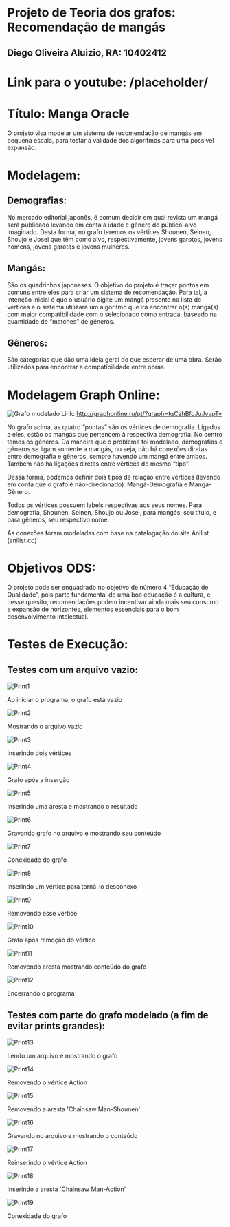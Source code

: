 # Projeto de Teoria dos grafos: Recomendação de mangás
## Diego Oliveira Aluizio, RA: 10402412
# Link para o youtube: /placeholder/
# Título: Manga Oracle

O projeto visa modelar um sistema de recomendação de mangás em pequena escala, para testar a validade dos algoritmos para uma possível expansão.

# Modelagem:

## Demografias:
No mercado editorial japonês, é comum decidir em qual revista um mangá será publicado levando em conta a idade e gênero do público-alvo imaginado. Desta forma, no grafo teremos os vértices Shounen, Seinen, Shoujo e Josei que têm como alvo, respectivamente, jovens garotos, jovens homens, jovens garotas e jovens mulheres.

## Mangás:
São os quadrinhos japoneses. O objetivo do projeto é traçar pontos em comuns entre eles para criar um sistema de recomendação. Para tal, a intenção inicial é que o usuário digite um mangá presente na lista de vértices e o sistema utilizará um algoritmo que irá encontrar o(s) mangá(s) com maior compatibilidade com o selecionado como entrada, baseado na quantidade de “matches” de gêneros.

## Gêneros:
São categorias que dão uma ideia geral do que esperar de uma obra. Serão utilizados para encontrar a compatibilidade entre obras.

# Modelagem Graph Online:
![Grafo modelado](https://github.com/DiegoAluizio/Projeto-Grafos-Manga/blob/main/Imagens/ImagemGrafoProjeto.png)
Link: http://graphonline.ru/pt/?graph=tqCzhBfcJuJvvpTv

No grafo acima, as quatro “pontas” são os vértices de demografia. Ligados a eles, estão os mangás que pertencem à respectiva demografia. No centro temos os gêneros. Da maneira que o problema foi modelado, demografias e gêneros se ligam somente a mangás, ou seja, não há conexões diretas entre demografia e gêneros, sempre havendo um mangá entre ambos. Também não há ligações diretas entre vértices do mesmo “tipo”.

Dessa forma, podemos definir dois tipos de relação entre vértices (levando em conta que o grafo é não-direcionado): Mangá-Demografia e Mangá-Gênero.

Todos os vértices possuem labels respectivas aos seus nomes. Para demografia, Shounen, Seinen, Shoujo ou Josei, para mangás, seu título, e para gêneros, seu respectivo nome.

As conexões foram modeladas com base na catalogação do site Anilist (anilist.co)

# Objetivos ODS:

O projeto pode ser enquadrado no objetivo de número 4 “Educação de Qualidade”, pois parte fundamental de uma boa educação é a cultura, e, nesse quesito, recomendações podem incentivar ainda mais seu consumo e expansão de horizontes, elementos essenciais para o bom desenvolvimento intelectual.


# Testes de Execução:

## Testes com um arquivo vazio:
![Print1](https://github.com/DiegoAluizio/Projeto-Grafos-Manga/blob/main/Imagens/print1.png)

Ao iniciar o programa, o grafo está vazio


![Print2](https://github.com/DiegoAluizio/Projeto-Grafos-Manga/blob/main/Imagens/print2.png)

Mostrando o arquivo vazio


![Print3](https://github.com/DiegoAluizio/Projeto-Grafos-Manga/blob/main/Imagens/print3.png)

Inserindo dois vértices


![Print4](https://github.com/DiegoAluizio/Projeto-Grafos-Manga/blob/main/Imagens/print4.png)

Grafo após a inserção


![Print5](https://github.com/DiegoAluizio/Projeto-Grafos-Manga/blob/main/Imagens/print5.png)

Inserindo uma aresta e mostrando o resultado


![Print6](https://github.com/DiegoAluizio/Projeto-Grafos-Manga/blob/main/Imagens/print6.png)

Gravando grafo no arquivo e mostrando seu conteúdo


![Print7](https://github.com/DiegoAluizio/Projeto-Grafos-Manga/blob/main/Imagens/print7.png)

Conexidade do grafo


![Print8](https://github.com/DiegoAluizio/Projeto-Grafos-Manga/blob/main/Imagens/print8.png)

Inserindo um vértice para torná-lo desconexo


![Print9](https://github.com/DiegoAluizio/Projeto-Grafos-Manga/blob/main/Imagens/print9.png)

Removendo esse vértice


![Print10](https://github.com/DiegoAluizio/Projeto-Grafos-Manga/blob/main/Imagens/print10.png)

Grafo após remoção do vértice

![Print11](https://github.com/DiegoAluizio/Projeto-Grafos-Manga/blob/main/Imagens/print11.png)

Removendo aresta mostrando conteúdo do grafo


![Print12](https://github.com/DiegoAluizio/Projeto-Grafos-Manga/blob/main/Imagens/print12.png)

Encerrando o programa

## Testes com parte do grafo modelado (a fim de evitar prints grandes):

![Print13](https://github.com/DiegoAluizio/Projeto-Grafos-Manga/blob/main/Imagens/print13.png)

Lendo um arquivo e mostrando o grafo


![Print14](https://github.com/DiegoAluizio/Projeto-Grafos-Manga/blob/main/Imagens/print14.png)

Removendo o vértice Action


![Print15](https://github.com/DiegoAluizio/Projeto-Grafos-Manga/blob/main/Imagens/print15.png)

Removendo a aresta 'Chainsaw Man-Shounen'


![Print16](https://github.com/DiegoAluizio/Projeto-Grafos-Manga/blob/main/Imagens/print16.png)

Gravando no arquivo e mostrando o conteúdo


![Print17](https://github.com/DiegoAluizio/Projeto-Grafos-Manga/blob/main/Imagens/print17.png)

Reinserindo o vértice Action


![Print18](https://github.com/DiegoAluizio/Projeto-Grafos-Manga/blob/main/Imagens/print18.png)

Inserindo a aresta 'Chainsaw Man-Action'

![Print19](https://github.com/DiegoAluizio/Projeto-Grafos-Manga/blob/main/Imagens/print19.png)

Conexidade do grafo
